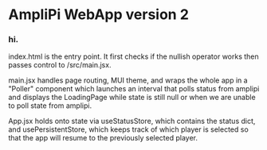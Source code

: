 # AmpliPi WebApp version 2
### hi. 

index.html is the entry point. It first checks if the nullish operator works then passes control to /src/main.jsx.

main.jsx handles page routing, MUI theme, and wraps the whole app in a "Poller" component which launches an interval that polls status from amplipi and displays the LoadingPage while state is still null or when we are unable to poll state from amplipi.

App.jsx holds onto state via useStatusStore, which contains the status dict, and usePersistentStore, which keeps track of which player is selected so that the app will resume to the previously selected player. 
